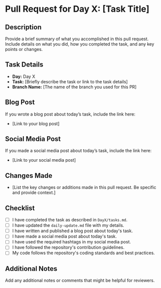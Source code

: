 # Pull Request for Day X: [Task Title]

## Description

Provide a brief summary of what you accomplished in this pull request. Include details on what you did, how you completed the task, and any key points or changes.

## Task Details

- **Day:** Day X
- **Task:** [Briefly describe the task or link to the task details]
- **Branch Name:** [The name of the branch you used for this PR]

## Blog Post

If you wrote a blog post about today’s task, include the link here:
- [Link to your blog post]

## Social Media Post

If you made a social media post about today’s task, include the link here:
- [Link to your social media post]

## Changes Made

- [List the key changes or additions made in this pull request. Be specific and provide context.]

## Checklist

- [ ] I have completed the task as described in `DayX/tasks.md`.
- [ ] I have updated the `daily-update.md` file with my details.
- [ ] I have written and published a blog post about today's task.
- [ ] I have made a social media post about today's task.
- [ ] I have used the required hashtags in my social media post.
- [ ] I have followed the repository's contribution guidelines.
- [ ] My code follows the repository's coding standards and best practices.

## Additional Notes

Add any additional notes or comments that might be helpful for reviewers.
